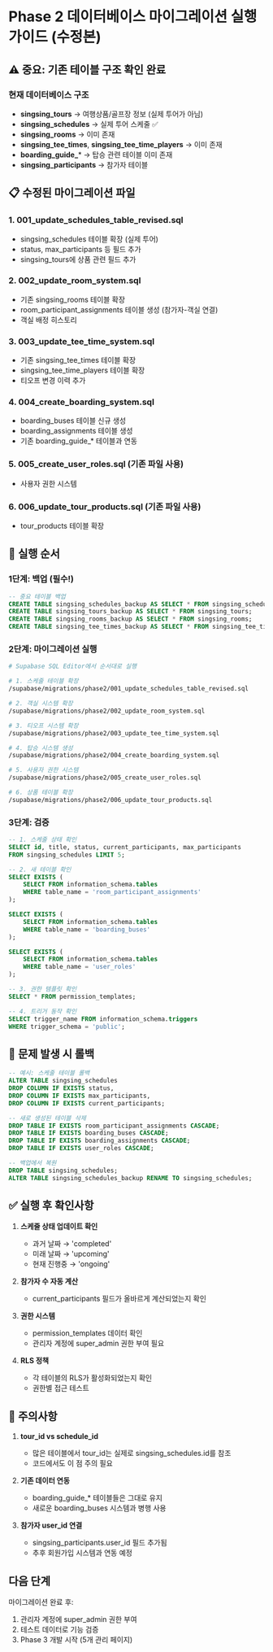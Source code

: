 # Phase 2 데이터베이스 마이그레이션 실행 가이드 (수정본)

## ⚠️ 중요: 기존 테이블 구조 확인 완료

### 현재 데이터베이스 구조
- **singsing_tours** → 여행상품/골프장 정보 (실제 투어가 아님)
- **singsing_schedules** → 실제 투어 스케줄 ✅
- **singsing_rooms** → 이미 존재
- **singsing_tee_times**, **singsing_tee_time_players** → 이미 존재
- **boarding_guide_*** → 탑승 관련 테이블 이미 존재
- **singsing_participants** → 참가자 테이블

## 📋 수정된 마이그레이션 파일

### 1. **001_update_schedules_table_revised.sql**
- singsing_schedules 테이블 확장 (실제 투어)
- status, max_participants 등 필드 추가
- singsing_tours에 상품 관련 필드 추가

### 2. **002_update_room_system.sql**
- 기존 singsing_rooms 테이블 확장
- room_participant_assignments 테이블 생성 (참가자-객실 연결)
- 객실 배정 히스토리

### 3. **003_update_tee_time_system.sql**
- 기존 singsing_tee_times 테이블 확장
- singsing_tee_time_players 테이블 확장
- 티오프 변경 이력 추가

### 4. **004_create_boarding_system.sql**
- boarding_buses 테이블 신규 생성
- boarding_assignments 테이블 생성
- 기존 boarding_guide_* 테이블과 연동

### 5. **005_create_user_roles.sql** (기존 파일 사용)
- 사용자 권한 시스템

### 6. **006_update_tour_products.sql** (기존 파일 사용)
- tour_products 테이블 확장

## 🚀 실행 순서

### 1단계: 백업 (필수!)
```sql
-- 중요 테이블 백업
CREATE TABLE singsing_schedules_backup AS SELECT * FROM singsing_schedules;
CREATE TABLE singsing_tours_backup AS SELECT * FROM singsing_tours;
CREATE TABLE singsing_rooms_backup AS SELECT * FROM singsing_rooms;
CREATE TABLE singsing_tee_times_backup AS SELECT * FROM singsing_tee_times;
```

### 2단계: 마이그레이션 실행
```bash
# Supabase SQL Editor에서 순서대로 실행

# 1. 스케줄 테이블 확장
/supabase/migrations/phase2/001_update_schedules_table_revised.sql

# 2. 객실 시스템 확장
/supabase/migrations/phase2/002_update_room_system.sql

# 3. 티오프 시스템 확장
/supabase/migrations/phase2/003_update_tee_time_system.sql

# 4. 탑승 시스템 생성
/supabase/migrations/phase2/004_create_boarding_system.sql

# 5. 사용자 권한 시스템
/supabase/migrations/phase2/005_create_user_roles.sql

# 6. 상품 테이블 확장
/supabase/migrations/phase2/006_update_tour_products.sql
```

### 3단계: 검증
```sql
-- 1. 스케줄 상태 확인
SELECT id, title, status, current_participants, max_participants 
FROM singsing_schedules LIMIT 5;

-- 2. 새 테이블 확인
SELECT EXISTS (
    SELECT FROM information_schema.tables 
    WHERE table_name = 'room_participant_assignments'
);

SELECT EXISTS (
    SELECT FROM information_schema.tables 
    WHERE table_name = 'boarding_buses'
);

SELECT EXISTS (
    SELECT FROM information_schema.tables 
    WHERE table_name = 'user_roles'
);

-- 3. 권한 템플릿 확인
SELECT * FROM permission_templates;

-- 4. 트리거 동작 확인
SELECT trigger_name FROM information_schema.triggers 
WHERE trigger_schema = 'public';
```

## 🔧 문제 발생 시 롤백

```sql
-- 예시: 스케줄 테이블 롤백
ALTER TABLE singsing_schedules 
DROP COLUMN IF EXISTS status,
DROP COLUMN IF EXISTS max_participants,
DROP COLUMN IF EXISTS current_participants;

-- 새로 생성된 테이블 삭제
DROP TABLE IF EXISTS room_participant_assignments CASCADE;
DROP TABLE IF EXISTS boarding_buses CASCADE;
DROP TABLE IF EXISTS boarding_assignments CASCADE;
DROP TABLE IF EXISTS user_roles CASCADE;

-- 백업에서 복원
DROP TABLE singsing_schedules;
ALTER TABLE singsing_schedules_backup RENAME TO singsing_schedules;
```

## ✅ 실행 후 확인사항

1. **스케줄 상태 업데이트 확인**
   - 과거 날짜 → 'completed'
   - 미래 날짜 → 'upcoming'
   - 현재 진행중 → 'ongoing'

2. **참가자 수 자동 계산**
   - current_participants 필드가 올바르게 계산되었는지 확인

3. **권한 시스템**
   - permission_templates 데이터 확인
   - 관리자 계정에 super_admin 권한 부여 필요

4. **RLS 정책**
   - 각 테이블의 RLS가 활성화되었는지 확인
   - 권한별 접근 테스트

## 📌 주의사항

1. **tour_id vs schedule_id**
   - 많은 테이블에서 tour_id는 실제로 singsing_schedules.id를 참조
   - 코드에서도 이 점 주의 필요

2. **기존 데이터 연동**
   - boarding_guide_* 테이블들은 그대로 유지
   - 새로운 boarding_buses 시스템과 병행 사용

3. **참가자 user_id 연결**
   - singsing_participants.user_id 필드 추가됨
   - 추후 회원가입 시스템과 연동 예정

## 다음 단계

마이그레이션 완료 후:
1. 관리자 계정에 super_admin 권한 부여
2. 테스트 데이터로 기능 검증
3. Phase 3 개발 시작 (5개 관리 페이지)